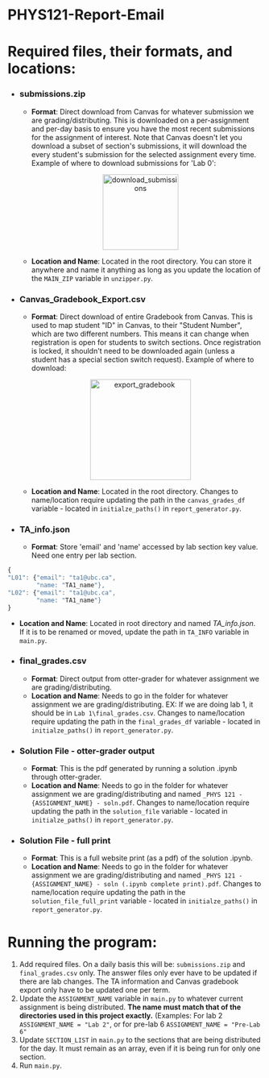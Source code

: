 # PHYS121-Report-Email

# Required files, their formats, and locations:
- ### submissions.zip
  - **Format**: Direct download from Canvas for whatever submission we are grading/distributing. This is downloaded on a per-assignment and per-day basis to ensure you have the most recent submissions for the assignment of interest. Note that Canvas doesn't let you download a subset of section's submissions, it will download the every student's submission for the selected assignment every time. Example of where to download submissions for 'Lab 0':

  <p align="center">
  <img src="https://user-images.githubusercontent.com/83324898/218165602-c1d1e5e7-bfdf-4af2-ba30-b2e89fd304ab.png" alt="download_submissions" width="150" />
  </p>

  - **Location and Name**: Located in the root directory. You can store it anywhere and name it anything as long as you update the location of the `MAIN_ZIP` variable in `unzipper.py`.
- ### Canvas_Gradebook_Export.csv
  - **Format**: Direct download of entire Gradebook from Canvas. This is used to map student "ID" in Canvas, to their "Student Number", which are two different numbers. This means it can change when registration is open for students to switch sections. Once registration is locked, it shouldn't need to be downloaded again (unless a student has a special section switch request). Example of where to download:
  
  
  <p align="center">
  <img src="https://user-images.githubusercontent.com/83324898/218166529-5d5c6501-b12f-4c87-8746-e2699b148e16.png" alt="export_gradebook" width="200" />
  </p>

  - **Location and Name**: Located in the root directory. Changes to name/location require updating the path in the `canvas_grades_df` variable - located in `initialze_paths()` in `report_generator.py`.

- ### TA_info.json
    - **Format**: Store 'email' and 'name' accessed by lab section key value. Need one entry per lab section.

```javascript
{
"L01": {"email": "ta1@ubc.ca",
        "name: "TA1_name"},
"L02": {"email": "ta1@ubc.ca",
        "name: "TA1_name"}
}
```
  - **Location and Name**: Located in root directory and named *TA_info.json*. If it is to be renamed or moved, update the path in `TA_INFO` variable in `main.py`.

- ### final_grades.csv
  - **Format**: Direct output from otter-grader for whatever assignment we are grading/distributing. 
  - **Location and Name**: Needs to go in the folder for whatever assignment we are grading/distributing. EX: If we are doing lab 1, it should be in `Lab 1\final_grades.csv`. Changes to name/location require updating the path in the `final_grades_df` variable - located in `initialze_paths()` in `report_generator.py`.

- ### Solution File - otter-grader output
  - **Format**: This is the pdf generated by running a solution .ipynb through otter-grader.
  - **Location and Name**: Needs to go in the folder for whatever assignment we are grading/distributing and named `_PHYS 121 - {ASSIGNMENT_NAME} - soln.pdf`. Changes to name/location require updating the path in the `solution_file` variable - located in `initialze_paths()` in `report_generator.py`.

- ### Solution File - full print
  - **Format**: This is a full website print (as a pdf) of the solution .ipynb.
  - **Location and Name**: Needs to go in the folder for whatever assignment we are grading/distributing and named `_PHYS 121 - {ASSIGNMENT_NAME} - soln (.ipynb complete print).pdf`. Changes to name/location require updating the path in the `solution_file_full_print` variable - located in `initialze_paths()` in `report_generator.py`.

# Running the program:
1. Add required files. On a daily basis this will be: `submissions.zip` and `final_grades.csv` only. The answer files only ever have to be updated if there are lab changes. The TA information and Canvas gradebook export only have to be updated one per term.
2. Update the `ASSIGNMENT_NAME` variable in `main.py` to whatever current assignment is being distributed. **The name must match that of the directories used in this project exactly.** (Examples: For lab 2 `ASSIGNMENT_NAME = "Lab 2"`, or for pre-lab 6 `ASSIGNMENT_NAME = "Pre-Lab 6"`
3. Update `SECTION_LIST` in `main.py` to the sections that are being distributed for the day. It must remain as an array, even if it is being run for only one section.
4. Run `main.py`.
